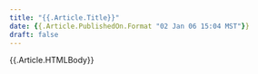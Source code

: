 ```yaml
---
title: "{{.Article.Title}}"
date: {{.Article.PublishedOn.Format "02 Jan 06 15:04 MST"}}
draft: false
---
```


{{.Article.HTMLBody}}